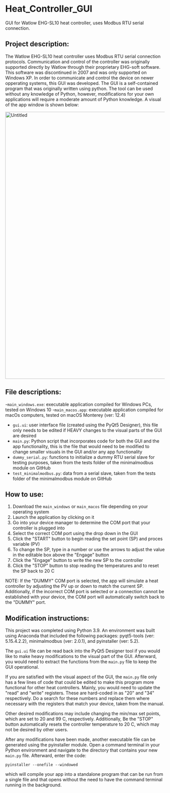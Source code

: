# Heat_Controller_GUI
GUI for Watlow EHG-SL10 heat controller, uses Modbus RTU serial connection.

## Project description:
The Watlow EHG-SL10 heat controller uses Modbus RTU serial connection protocols. Communication and control of the controller was originally supported directly by Watlow through their proprietary EHG-soft software. This software was discontinued in 2007 and was only supported on Windows XP. In order to communicate and control the device on newer opperating systems, this GUI was developed. The GUI is a self-contained program that was originally written using python. The tool can be used without any knowledge of Python, however, modifications for your own applications will require a moderate amount of Python knowledge. A visual of the app window is shown below:

<p algin="center">
<img width="845" alt="Untitled" src="https://user-images.githubusercontent.com/39809042/180931114-602f84e8-9745-4262-81de-3a54b60d6332.png">
</p>

## File descriptions:
-`main_windows.exe`: executable application compiled for Windows PCs, tested on Windows 10
-`main_macos.app`: executable application compiled for macOs computers, tested on macOS Monterey (ver: 12.4)
- `gui.ui`: user interface file (created using the PyQt5 Designer), this file only needs to be edited if HEAVY changes to the visual parts of the GUI are desired
- `main.py`: Python script that incorporates code for both the GUI and the app functionality, this is the file that would need to be modified to change smaller visuals in the GUI and/or any app functionality
- `dummy_serial.py`: functions to initialize a dummy RTU serial slave for testing purposes, taken from the tests folder of the minimalmodbus module on GitHub
- `test_minimalmodbus.py`: data from a serial slave, taken from the tests folder of the minimalmodbus module on GitHub

## How to use:
1) Download the `main_windows` or `main_macos` file depending on your operating system 
2) Launch the application by clicking on it 
3) Go into your device manager to determine the COM port that your controller is plugged into
4) Select the correct COM port using the drop down in the GUI
5) Click the "START" button to begin reading the set point (SP) and proces variable (PV)
6) To change the SP, type in a number or use the arrows to adjust the value in the editable box above the "Engage" button
7) Click the "Engage" button to write the new SP to the controller
9) Click the "STOP" button to stop reading the temperatures and to reset the SP back to 20 C

NOTE: If the "DUMMY" COM port is selected, the app will simulate a heat controller by adjusting the PV up or down to match the current SP. Additionally, if the incorrect COM port is selected or a connection cannot be established with your device, the COM port will automatically switch back to the "DUMMY" port. 

## Modification instructions:
This project was completed using Python 3.9. An environment was built using Anaconda that included the following packages: pyqt5-tools (ver: 5.15.4.2.2), minimalmodbus (ver: 2.0.1), and pyinstaller (ver: 5.2). 

The `gui.ui` file can be read back into the PyQt5 Designer tool if you would like to make heavy modifications to the visual part of the GUI. Afterward, you would need to extract the functions from the `main.py` file to keep the GUI operational. 

If you are satisfied with the visual aspect of the GUI, the `main.py` file only has a few lines of code that could be edited to make this program more functional for other heat controllers. Mainly, you would need to update the "read" and "write" registers. These are hard-coded in as "20" and "34" respectively. Do a search for these numbers and replace them where necessary with the registers that match your device, taken from the manual. 

Other desired modifications may include changing the min/max set points, which are set to 20 and 99 C, respectively. Additionally, Be the "STOP" button automatically resets the controller temperature to 20 C, which may not be desired by other users. 

After any modifications have been made, another executable file can be generated using the pyinstaller module. Open a command terminal in your Python environment and navigate to the directory that contains your new `main.py` file. Afterward, enter the code:

```
pyinstaller --onefile --windowed
```

which will compile your app into a standalone program that can be run from a single file and that opens without the need to have the command terminal running in the background.
